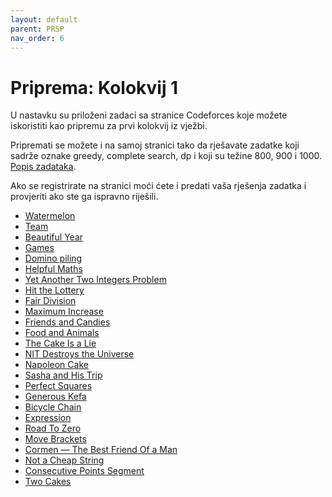 ```yaml
---
layout: default
parent: PRSP
nav_order: 6
---
```


# Priprema: Kolokvij 1

U nastavku su priloženi zadaci sa stranice Codeforces koje možete iskoristiti kao pripremu za prvi kolokvij iz vježbi.

Pripremati se možete i na samoj stranici tako da rješavate zadatke koji sadrže oznake greedy, complete search, dp i koji su težine 800, 900 i 1000. [Popis zadataka](https://codeforces.com/problemset).

Ako se registrirate na stranici moći ćete i predati vaša rješenja zadatka i provjeriti ako ste ga ispravno riješili. 

- [Watermelon](https://codeforces.com/problemset/problem/4/A)
- [Team](https://codeforces.com/problemset/problem/231/A)
- [Beautiful Year](https://codeforces.com/problemset/problem/271/A)
- [Games](https://codeforces.com/problemset/problem/268/A)
- [Domino piling](https://codeforces.com/problemset/problem/50/A)
- [Helpful Maths](https://codeforces.com/problemset/problem/339/A)
- [Yet Another Two Integers Problem](https://codeforces.com/problemset/problem/1409/A)
- [Hit the Lottery](https://codeforces.com/problemset/problem/996/A)
- [Fair Division](https://codeforces.com/problemset/problem/1472/B)
- [Maximum Increase](https://codeforces.com/problemset/problem/702/A)
- [Friends and Candies](https://codeforces.com/problemset/problem/1538/B)
- [Food and Animals](https://codeforces.com/problemset/problem/1675/A)
- [The Cake Is a Lie](https://codeforces.com/problemset/problem/1519/B)
- [NIT Destroys the Universe](https://codeforces.com/problemset/problem/1696/B)
- [Napoleon Cake](https://codeforces.com/problemset/problem/1501/B)
- [Sasha and His Trip](https://codeforces.com/problemset/problem/1113/A)
- [Perfect Squares](https://codeforces.com/problemset/problem/914/A)
- [Generous Kefa](https://codeforces.com/problemset/problem/841/A)
- [Bicycle Chain](https://codeforces.com/problemset/problem/215/A)
- [Expression](https://codeforces.com/problemset/problem/479/A)
- [Road To Zero](https://codeforces.com/problemset/problem/1342/A)
- [Move Brackets](https://codeforces.com/problemset/problem/1374/C)
- [Cormen — The Best Friend Of a Man](https://codeforces.com/problemset/problem/732/B)
- [Not a Cheap String](https://codeforces.com/problemset/problem/1702/D)
- [Consecutive Points Segment](https://codeforces.com/problemset/problem/1671/B)
- [Two Cakes](https://codeforces.com/problemset/problem/1130/B)
